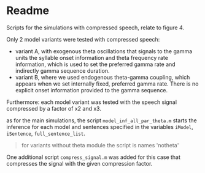 # Readme

Scripts for the simulations with compressed speech, relate to figure 4.

Only 2 model variants were tested with compressed speech:

* variant A, with exogenous theta oscillations that signals to the gamma units the syllable onset information and theta frequency rate information, which is used to set the preferred gamma rate and indirectly gamma sequence duration.
* variant B, where we used endogenous theta-gamma coupling, which appears when we set internally fixed, preferred gamma rate. There is no explicit onset information provided to the gamma sequence.

Furthermore: each model variant was tested with the speech signal compressed by a factor of x2 and x3. 

as for the main simulations, the script `model_inf_all_par_theta.m` starts the inference for each model and sentences specified in the variables `iModel`, `iSentence`, `full_sentence_list`.

> for variants without theta module the script is names 'notheta'

One additional script `compress_signal.m` was added for this case that compresses the signal with the given compression factor.
